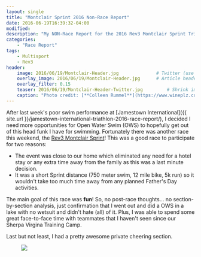 ```yaml
---
layout: single
title: "Montclair Sprint 2016 Non-Race Report"
date: 2016-06-19T16:39:32-04:00
modified:
description: "My NON-Race Report for the 2016 Rev3 Montclair Sprint Triathlon." 	# For Twitter, not the Title
categories:
    - "Race Report"
tags:
    - Multisport
    - Rev3
header:
    image: 2016/06/19/Montclair-Header.jpg				# Twitter (use 'teaser')
    overlay_image: 2016/06/19/Montclair-Header.jpg		# Article header at 2048x768
    overlay_filter: 0.15
    teaser: 2016/06/19/Montclair-Header-Twitter.jpg 		# Shrink image to 575 width
    caption: "Photo credit: [**Colleen Rummel**](https://www.wineplz.com)"
---
```


After last week's poor swim performance at [Jamestown International]({{ site.url }}/jamestown-international-triathlon-2016-race-report/), I decided I need more opportunities for Open Water Swim (OWS) to hopefully get out of this head funk I have for swimming.  Fortunately there was another race this weekend, the [Rev3 Montclair Sprint](http://rev3tri.com/montclair-tri/)!  This was a good race to participate for two reasons:

- The event was close to our home which eliminated any need for a hotel stay or any extra time away from the family as this was a last minute decision.
- It was a short Sprint distance (750 meter swim, 12 mile bike, 5k run) so it wouldn't take too much time away from any planned Father's Day activities.

The main goal of this race was **fun**!  So, no post-race thoughts... no section-by-section analysis, just confirmation that I went out and did a OWS in a lake with no wetsuit and didn't hate (all) of it.  Plus, I was able to spend some great face-to-face time with teammates that I haven't seen since our Sherpa Virgina Training Camp.

Last but not least, I had a pretty awesome private cheering section.

<figure>
<p class="align-center"><a href="{{ site.url }}/images/2016/06/19/Montclair-lg1.jpg"><img src="{{ site.url }}/images/2016/06/19/Montclair-md1.jpg" /></a></p>
</figure>
